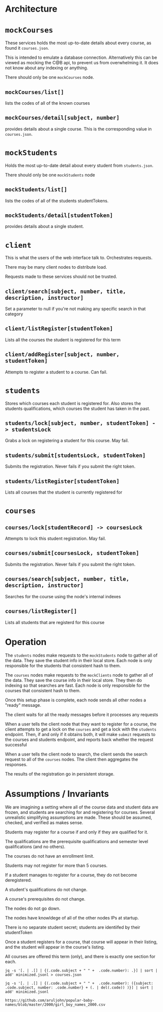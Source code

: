 # Architecture

# `mockCourses` 

These services holds the most up-to-date details about every course, as found it `courses.json`.

This is intended to emulate a database connection. Alternatively this can be viewed as mocking the C@B api, to prevent us from overwhelming it. It does not know about any indexing or anything.

There should only be one `mockCourses` node.

## `mockCourses/list[]`

lists the codes of all of the known courses

## `mockCourses/detail[subject, number]`

provides details about a single course. This is the corresponding value in `courses.json`.

# `mockStudents`

Holds the most up-to-date detail about every student from `students.json`.

There should only be one `mockStudents` node

## `mockStudents/list[]`

lists the codes of all of the students studentTokens.

## `mockStudents/detail[studentToken]`

provides details about a single student. 

# `client` 

This is what the users of the web interface talk to. Orchestrates requests.

There may be many client nodes to distribute load.

Requests made to these services should not be trusted.

## `client/search[subject, number, title, description, instructor]` 

Set a parameter to null if you're not making any specific search in that category

## `client/listRegister[studentToken]`

Lists all the courses the student is registered for this term

## `client/addRegister[subject, number, studentToken]`

Attempts to register a student to a course. Can fail.

# `students`

Stores which courses each student is registered for. Also stores the students qualifications, which courses the student has taken in the past.

## `students/lock[subject, number, studentToken] -> studentsLock`

Grabs a lock on registering a student for this course. May fail.

## `students/submit[studentsLock, studentToken]`

Submits the registration. Never fails if you submit the right token.

## `students/listRegister[studentToken]`

Lists all courses that the student is currently registered for

# `courses`

## `courses/lock[studentRecord] -> coursesLock`

Attempts to lock this student registration. May fail.

## `courses/submit[coursesLock, studentToken]`

Submits the registration. Never fails if you submit the right token.

## `courses/search[subject, number, title, description, instructor]`

Searches for the course using the node's internal indexes

## `courses/listRegister[]`

Lists all students that are registerd for this course

# Operation

The `students` nodes make requests to the `mockStudents` node to gather all of the data. They save the student info in their local store. Each node is only responsible for the students that consistent hash to them. 

The `courses` nodes make requests to the `mockClients` node to gather all of the data. They save the course info in their local store. They then do indexing so that searches are fast. Each node is only responsible for the courses that consistent hash to them. 

Once this setup phase is complete, each node sends all other nodes a "ready" message.

The client waits for all the ready messages before it processes any requests

When a user tells the client node that they want to register for a course, the client attempts to get a lock on the `courses` and get a lock with the `students` endpoint. Then, if and only if it obtains both, it will make `submit` requests to the courses and students endpoint, and reports back whether the request successful 

When a user tells the client node to search, the client sends the search request to all of the `courses` nodes. The client then aggregates the responses.

The results of the registration go in persistent storage.

# Assumptions / Invariants

We are imagining a setting where all of the course data and student data are frozen, and students are searching for and registering for courses. Several unrealistic simplifying assumptions are made. These should be assumed, checked, and verified as makes sense.

Students may register for a course if and only if they are qualified for it.

The qualifications are the prerequisite qualifications and semester level qualifications (and no others).

The courses do not have an enrollment limit.

Students may not register for more than 5 courses.

If a student manages to register for a course, they do not become deregistered.

A student's qualifications do not change.

A course's prerequisites do not change.

The nodes do not go down.

The nodes have knowldege of all of the other nodes IPs at startup.

There is no separate student secret; students are identiifed by their studentToken

Once a student registers for a course, that course will appear in their listing, and the student will appear in the course's listing.

All courses are offered this term (only), and there is exactly one section for each.

```
jq -s '[. | .[] | {(.code.subject + " " +  .code.number): .}] | sort | add' minimized.jsonl > courses.json
```

```
jq -s '[. | .[] | {(.code.subject + " " +  .code.number): ({subject: .code.subject, number: .code.number} + (. | del(.code)) )}] | sort | add' minimized.jsonl
```

`https://github.com/aruljohn/popular-baby-names/blob/master/2000/girl_boy_names_2000.csv`
